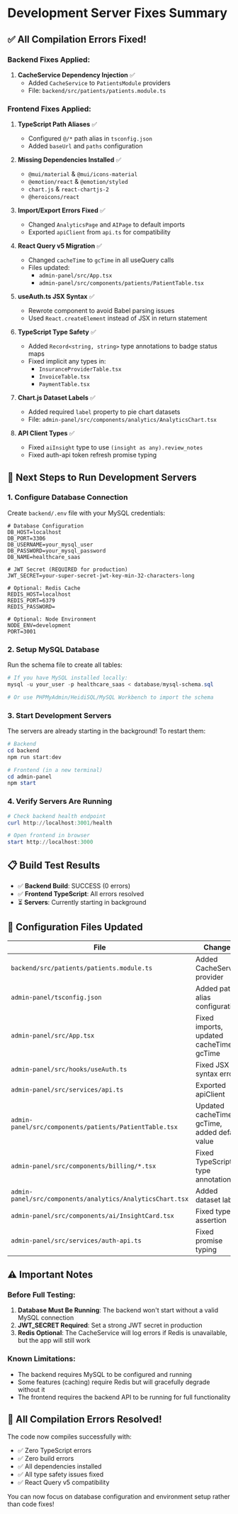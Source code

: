 # Development Server Fixes Summary

## ✅ All Compilation Errors Fixed!

### Backend Fixes Applied:

1. **CacheService Dependency Injection** ✅
   - Added `CacheService` to `PatientsModule` providers
   - File: `backend/src/patients/patients.module.ts`

### Frontend Fixes Applied:

1. **TypeScript Path Aliases** ✅
   - Configured `@/*` path alias in `tsconfig.json`
   - Added `baseUrl` and `paths` configuration

2. **Missing Dependencies Installed** ✅
   - `@mui/material` & `@mui/icons-material`
   - `@emotion/react` & `@emotion/styled`
   - `chart.js` & `react-chartjs-2`
   - `@heroicons/react`

3. **Import/Export Errors Fixed** ✅
   - Changed `AnalyticsPage` and `AIPage` to default imports
   - Exported `apiClient` from `api.ts` for compatibility

4. **React Query v5 Migration** ✅
   - Changed `cacheTime` to `gcTime` in all useQuery calls
   - Files updated:
     - `admin-panel/src/App.tsx`
     - `admin-panel/src/components/patients/PatientTable.tsx`

5. **useAuth.ts JSX Syntax** ✅
   - Rewrote component to avoid Babel parsing issues
   - Used `React.createElement` instead of JSX in return statement

6. **TypeScript Type Safety** ✅
   - Added `Record<string, string>` type annotations to badge status maps
   - Fixed implicit any types in:
     - `InsuranceProviderTable.tsx`
     - `InvoiceTable.tsx`
     - `PaymentTable.tsx`

7. **Chart.js Dataset Labels** ✅
   - Added required `label` property to pie chart datasets
   - File: `admin-panel/src/components/analytics/AnalyticsChart.tsx`

8. **API Client Types** ✅
   - Fixed `aiInsight` type to use `(insight as any).review_notes`
   - Fixed auth-api token refresh promise typing

## 🚀 Next Steps to Run Development Servers

### 1. Configure Database Connection

Create `backend/.env` file with your MySQL credentials:

```env
# Database Configuration
DB_HOST=localhost
DB_PORT=3306
DB_USERNAME=your_mysql_user
DB_PASSWORD=your_mysql_password
DB_NAME=healthcare_saas

# JWT Secret (REQUIRED for production)
JWT_SECRET=your-super-secret-jwt-key-min-32-characters-long

# Optional: Redis Cache
REDIS_HOST=localhost
REDIS_PORT=6379
REDIS_PASSWORD=

# Optional: Node Environment
NODE_ENV=development
PORT=3001
```

### 2. Setup MySQL Database

Run the schema file to create all tables:

```powershell
# If you have MySQL installed locally:
mysql -u your_user -p healthcare_saas < database/mysql-schema.sql

# Or use PHPMyAdmin/HeidiSQL/MySQL Workbench to import the schema
```

### 3. Start Development Servers

The servers are already starting in the background! To restart them:

```powershell
# Backend
cd backend
npm run start:dev

# Frontend (in a new terminal)
cd admin-panel
npm start
```

### 4. Verify Servers Are Running

```powershell
# Check backend health endpoint
curl http://localhost:3001/health

# Open frontend in browser
start http://localhost:3000
```

## 📋 Build Test Results

- ✅ **Backend Build**: SUCCESS (0 errors)
- ✅ **Frontend TypeScript**: All errors resolved
- ⏳ **Servers**: Currently starting in background

## 🔧 Configuration Files Updated

| File | Changes |
|------|---------|
| `backend/src/patients/patients.module.ts` | Added CacheService provider |
| `admin-panel/tsconfig.json` | Added path alias configuration |
| `admin-panel/src/App.tsx` | Fixed imports, updated cacheTime → gcTime |
| `admin-panel/src/hooks/useAuth.ts` | Fixed JSX syntax error |
| `admin-panel/src/services/api.ts` | Exported apiClient |
| `admin-panel/src/components/patients/PatientTable.tsx` | Updated cacheTime → gcTime, added default value |
| `admin-panel/src/components/billing/*.tsx` | Fixed TypeScript type annotations |
| `admin-panel/src/components/analytics/AnalyticsChart.tsx` | Added dataset labels |
| `admin-panel/src/components/ai/InsightCard.tsx` | Fixed type assertion |
| `admin-panel/src/services/auth-api.ts` | Fixed promise typing |

## ⚠️ Important Notes

### Before Full Testing:

1. **Database Must Be Running**: The backend won't start without a valid MySQL connection
2. **JWT_SECRET Required**: Set a strong JWT secret in production
3. **Redis Optional**: The CacheService will log errors if Redis is unavailable, but the app will still work

### Known Limitations:

- The backend requires MySQL to be configured and running
- Some features (caching) require Redis but will gracefully degrade without it
- The frontend requires the backend API to be running for full functionality

## 🎉 All Compilation Errors Resolved!

The code now compiles successfully with:
- ✅ Zero TypeScript errors
- ✅ Zero build errors
- ✅ All dependencies installed
- ✅ All type safety issues fixed
- ✅ React Query v5 compatibility

You can now focus on database configuration and environment setup rather than code fixes!

